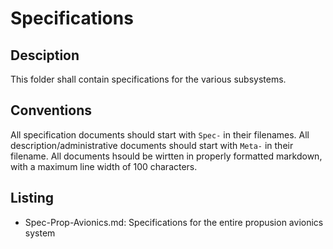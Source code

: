 # Specifications

## Desciption
This folder shall contain specifications for the various subsystems.

## Conventions
All specification documents should start with `Spec-` in their filenames. All
description/administrative documents should start with `Meta-` in their
filename. All documents hsould be wirtten in properly formatted markdown, with
a maximum line width of 100 characters.

## Listing
- Spec-Prop-Avionics.md: Specifications for the entire propusion avionics
  system
